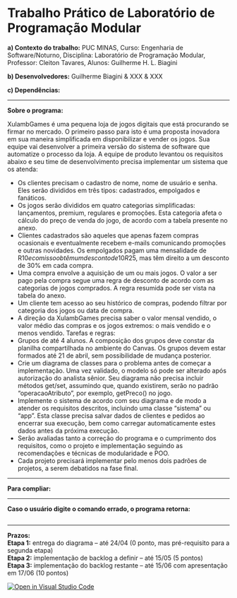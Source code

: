 # Trabalho Prático de Laboratório de Programação Modular

**a) Contexto do trabalho:** PUC MINAS, Curso: Engenharia de Software/Noturno, Disciplina: Laboratório de Programação Modular, Professor: Cleiton Tavares, Alunos: Guilherme H. L. Biagini

**b) Desenvolvedores:** Guilherme Biagini & XXX & XXX

**c) Dependências:**


---------------------------------------------------------------------------------------------------------------------------------

**Sobre o programa:**

XulambGames é uma pequena loja de jogos digitais que está procurando se firmar no mercado. O primeiro
passo para isto é uma proposta inovadora em sua maneira simplificada em disponibilizar e vender os jogos. Sua equipe
vai desenvolver a primeira versão do sistema de software que automatize o processo da loja. A equipe de produto
levantou os requisitos abaixo e seu time de desenvolvimento precisa implementar um sistema que os atenda:

* Os clientes precisam o cadastro de nome, nome de usuário e senha. Eles serão divididos em três tipos:
cadastrados, empolgados e fanáticos.
* Os jogos serão divididos em quatro categorias simplificadas: lançamentos, premium, regulares e promoções.
Esta categoria afeta o cálculo do preço de venda do jogo, de acordo com a tabela presente no anexo.
* Clientes cadastrados são aqueles que apenas fazem compras ocasionais e eventualmente recebem e-mails
comunicando promoções e outras novidades. Os empolgados pagam uma mensalidade de R$10 e com isso
obtêm um desconto de 10% em cada compra realizada. Já os fanáticos pagam uma mensalidade mais alta,
R$25, mas têm direito a um desconto de 30% em cada compra.
* Uma compra envolve a aquisição de um ou mais jogos. O valor a ser pago pela compra segue uma regra de
desconto de acordo com as categorias de jogos comprados. A regra resumida pode ser vista na tabela do anexo.
* Um cliente tem acesso ao seu histórico de compras, podendo filtrar por categoria dos jogos ou data de compra.
* A direção da XulambGames precisa saber o valor mensal vendido, o valor médio das compras e os jogos
extremos: o mais vendido e o menos vendido.
Tarefas e regras:
* Grupos de até 4 alunos. A composição dos grupos deve constar da planilha compartilhada no ambiente do
Canvas. Os grupos devem estar formados até 21 de abril, sem possibilidade de mudança posterior.
* Crie um diagrama de classes para o problema antes de começar a implementação. Uma vez validado, o modelo
só pode ser alterado após autorização do analista sênior. Seu diagrama não precisa incluir métodos get/set,
assumindo que, quando existirem, serão no padrão “operacaoAtributo”, por exemplo, getPreco() no jogo.
* Implemente o sistema de acordo com seu diagrama e de modo a atender os requisitos descritos, incluindo
uma classe “sistema” ou “app”. Esta classe precisa salvar dados de clientes e pedidos ao encerrar sua execução,
bem como carregar automaticamente estes dados antes da próxima execução.
* Serão avaliadas tanto a correção do programa e o cumprimento dos requisitos, como o projeto e
implementação seguindo as recomendações e técnicas de modularidade e POO.
* Cada projeto precisará implementar pelo menos dois padrões de projetos, a serem debatidos na fase final.

--------------------------------------------------------------------------------------------------------------------------------------

**Para compliar:**



--------------------------------------------------------------------------------------------------------------------------------------

**Caso o usuário digite o comando errado, o programa retorna:**  
```

```
-----------------------------------------------------------------------------------------------------------------------------------

**Prazos:** <br />
**Etapa 1:** entrega do diagrama – até 24/04 (0 ponto, mas pré-requisito para a segunda etapa) <br />
**Etapa 2:** implementação de backlog a definir – até 15/05 (5 pontos) <br />
**Etapa 3:** implementação do backlog restante – até 15/06 com apresentação em 17/06 (10 pontos) <br />


[![Open in Visual Studio Code](https://classroom.github.com/assets/open-in-vscode-c66648af7eb3fe8bc4f294546bfd86ef473780cde1dea487d3c4ff354943c9ae.svg)](https://classroom.github.com/online_ide?assignment_repo_id=7794729&assignment_repo_type=AssignmentRepo)




